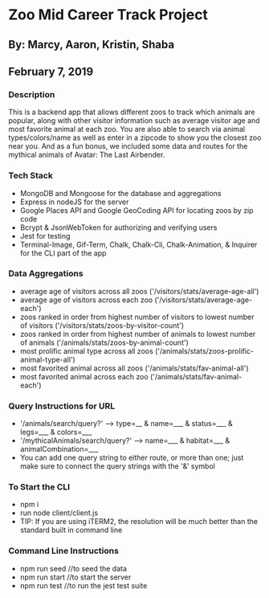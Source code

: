 # Zoo Mid Career Track Project
## By: Marcy, Aaron, Kristin, Shaba
## February 7, 2019

### Description

This is a backend app that allows different zoos to track which animals are popular, along with other visitor information such as average visitor age and most favorite animal at each zoo. You are also able to search via animal types/colors/name as well as enter in a zipcode to show you the closest zoo near you. And as a fun bonus, we included some data and routes for the mythical animals of Avatar: The Last Airbender. 

### Tech Stack

* MongoDB and Mongoose for the database and aggregations
* Express in nodeJS for the server
* Google Places API and Google GeoCoding API for locating zoos by zip code
* Bcrypt & JsonWebToken for authorizing and verifying users
* Jest for testing
* Terminal-Image, Gif-Term, Chalk, Chalk-Cli, Chalk-Animation, & Inquirer for the CLI part of the app

### Data Aggregations

* average age of visitors across all zoos ('/visitors/stats/average-age-all')
* average age of visitors across each zoo ('/visitors/stats/average-age-each')
* zoos ranked in order from highest number of visitors to lowest number of visitors ('/visitors/stats/zoos-by-visitor-count')
* zoos ranked in order from highest number of animals to lowest number of animals ('/animals/stats/zoos-by-animal-count')
* most prolific animal type across all zoos ('/animals/stats/zoos-prolific-animal-type-all')
* most favorited animal across all zoos ('/animals/stats/fav-animal-all')
* most favorited animal across each zoo ('/animals/stats/fav-animal-each')

### Query Instructions for URL

* '/animals/search/query?' --> type=__ & name=___ & status=___ & legs=___ & colors=___
* '/mythicalAnimals/search/query?' --> name=___ & habitat=___ & animalCombination=___
* You can add one query string to either route, or more than one; just make sure to connect the query strings with the '&' symbol

### To Start the CLI

* npm i
* run node client/client.js
* TIP: If you are using iTERM2, the resolution will be much better than the standard built in command line

### Command Line Instructions

* npm run seed //to seed the data
* npm run start //to start the server
* npm run test //to run the jest test suite
